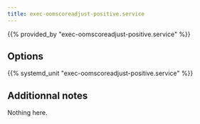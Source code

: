 ```yaml
---
title: exec-oomscoreadjust-positive.service
---
```


{{% provided_by "exec-oomscoreadjust-positive.service" %}}

## Options

{{% systemd_unit "exec-oomscoreadjust-positive.service" %}}

## Additionnal notes

Nothing here.
